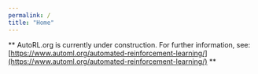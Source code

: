 ```yaml
---
permalink: /
title: "Home"
---
```


** AutoRL.org is currently under construction. For further information, see: [https://www.automl.org/automated-reinforcement-learning/](https://www.automl.org/automated-reinforcement-learning/) **
